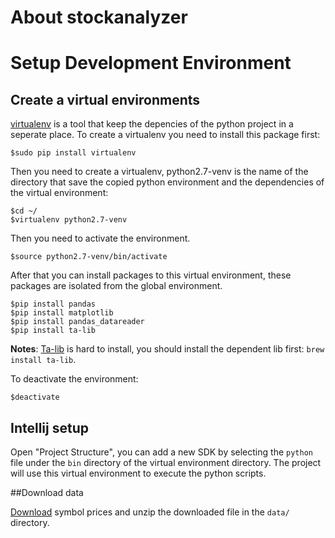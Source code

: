 # About stockanalyzer

# Setup Development Environment

## Create a virtual environments

[virtualenv](http://docs.python-guide.org/en/latest/dev/virtualenvs/) is a tool that keep the depencies of the python
project in a seperate place. To create a virtualenv you need to install this package first:

```
$sudo pip install virtualenv
```

Then you need to create a virtualenv, python2.7-venv is the name of the directory that save the copied python environment
and the dependencies of the virtual environment:

```
$cd ~/
$virtualenv python2.7-venv
```

Then you need to activate the environment.

```
$source python2.7-venv/bin/activate
```

After that you can install packages to this virtual environment, these packages are isolated from the global environment.

```
$pip install pandas
$pip install matplotlib
$pip install pandas_datareader
$pip install ta-lib
```

**Notes**: [Ta-lib](https://github.com/mrjbq7/ta-lib) is hard to install, you should install the dependent lib first: `brew install ta-lib`.

To deactivate the environment:

```
$deactivate
```

## Intellij setup

Open "Project Structure", you can add a new SDK by selecting the `python` file under the `bin` directory of the virtual
environment directory. The project will use this virtual environment to execute the python scripts.

##Download data

[Download](https://dl.dropboxusercontent.com/u/10880933/prices.zip) symbol prices and unzip the downloaded file in the `data/` directory.